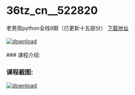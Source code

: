 # 36tz_cn__522820
老男孩python全栈9期（已更新十五部分）
[下载地址](http://www.36tz.cn/article/522820 "下载地址")
<br/></br>[![download](http://36tz.cn/muke_img/2018_06_1-300x157.png "下载地址")](http://www.36tz.cn/article/522820 "下载地址")
<br/></br>### 课程介绍:

### 课程截图:
[![download](http://36tz.cn/muke_img/2018_06_1-12.png "下载地址")](http://www.36tz.cn/article/522820 "下载地址")

